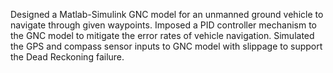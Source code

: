 Designed a Matlab-Simulink GNC model for an unmanned ground vehicle to navigate through given waypoints. 
Imposed a PID controller mechanism to the GNC model to mitigate the error rates of vehicle navigation. 
Simulated the GPS and compass sensor inputs to GNC model with slippage to support the Dead Reckoning failure. 
